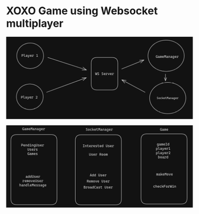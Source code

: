 # XOXO Game using Websocket multiplayer

![System Desgin](./frontend/public/System.png)

![Backend Schema](./frontend/public/Backend.png)
